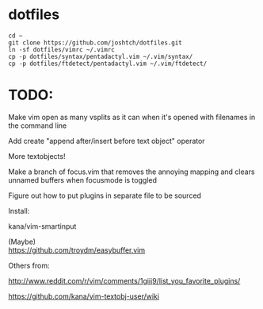 dotfiles
========

    cd ~
    git clone https://github.com/joshtch/dotfiles.git
    ln -sf dotfiles/vimrc ~/.vimrc
    cp -p dotfiles/syntax/pentadactyl.vim ~/.vim/syntax/
    cp -p dotfiles/ftdetect/pentadactyl.vim ~/.vim/ftdetect/


TODO:
=====

Make vim open as many vsplits as it can when it's opened with filenames in the
 command line

Add create "append after/insert before text object" operator

More textobjects!

Make a branch of focus.vim that removes the annoying mapping and clears
 unnamed buffers when focusmode is toggled

Figure out how to put plugins in separate file to be sourced

Install:

kana/vim-smartinput

(Maybe)  
https://github.com/troydm/easybuffer.vim

Others from:

http://www.reddit.com/r/vim/comments/1giij9/list_you_favorite_plugins/

https://github.com/kana/vim-textobj-user/wiki
